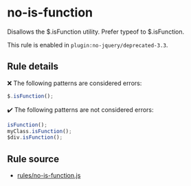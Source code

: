 # no-is-function

Disallows the $.isFunction utility. Prefer typeof to $.isFunction.

This rule is enabled in `plugin:no-jquery/deprecated-3.3`.

## Rule details

❌ The following patterns are considered errors:
```js
$.isFunction();
```

✔️ The following patterns are not considered errors:
```js
isFunction();
myClass.isFunction();
$div.isFunction();
```
## Rule source

* [rules/no-is-function.js](../rules/no-is-function.js)
